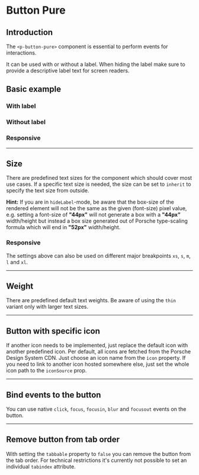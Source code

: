 # Button Pure

## Introduction

The `<p-button-pure>` component is essential to perform events for interactions.

It can be used with or without a label. When hiding the label make sure to provide a descriptive label text for screen readers.

## Basic example

### With label

<Playground :themeable="true" :childElementLayout="{spacing: 'inline'}">
  <template v-slot={theme}>
    <p-button-pure :theme="theme">Some label</p-button-pure>
    <p-button-pure disabled="disabled" :theme="theme">Some label</p-button-pure>
    <p-button-pure loading="true" :theme="theme">Some label</p-button-pure>
  </template>
</Playground>

### Without label

<Playground :themeable="true" :childElementLayout="{spacing: 'inline'}">
  <template v-slot={theme}>
    <p-button-pure hide-label="true" :theme="theme">Some label</p-button-pure>
    <p-button-pure hide-label="true" disabled="disabled" :theme="theme">Some label</p-button-pure>
    <p-button-pure hide-label="true" loading="true" :theme="theme">Some label</p-button-pure>
  </template>
</Playground>

### Responsive

<Playground :themeable="true">
  <template v-slot={theme}>
    <p-button-pure hide-label="{ base: true, l: false }" :theme="theme">Some label</p-button-pure>
  </template>
</Playground>

---

## Size

There are predefined text sizes for the component which should cover most use cases. 
If a specific text size is needed, the size can be set to `inherit` to specify the text size from outside.

**Hint:** If you are in `hideLabel`-mode, be aware that the box-size of the rendered element will not be the same as the given (font-size) pixel value, 
e.g. setting a font-size of **"44px"** will not generate a box with a **"44px"** width/height but instead a box size generated out of Porsche type-scaling formula which will end in **"52px"** width/height.

<Playground :themeable="true">
  <template #configurator>
    <select @change="size = $event.target.value">
      <option disabled>Select a size</option>
      <option>x-small</option>
      <option>small</option>
      <option selected>medium</option>
      <option>large</option>
      <option>x-large</option>
      <option>inherit</option>
    </select>
  </template>
  <template v-slot={theme}>
    <p-button-pure :size="size" :style="isInherit" :theme="theme">Some label</p-button-pure>
  </template>
</Playground>

### Responsive

The settings above can also be used on different major breakpoints `xs`, `s`, `m`, `l` and `xl`.

<Playground :themeable="true">
  <template v-slot={theme}>
    <p-button-pure size="{ base: 'small', l: 'medium' }" :theme="theme">Some label</p-button-pure>
  </template>
</Playground>

---

## Weight

There are predefined default text weights. Be aware of using the `thin` variant only with larger text sizes.

<Playground :themeable="true">
  <template #configurator>
    <select @change="weight = $event.target.value">
      <option disabled>Select a weight</option>
      <option selected>thin</option>
      <option>regular</option>
      <option>bold</option>
    </select>
  </template>
  <template v-slot={theme}>
    <p-button-pure size="medium" :weight="weight" :theme="theme">Some label</p-button-pure>
  </template>
</Playground>

---

## Button with specific icon
If another icon needs to be implemented, just replace the default icon with another predefined icon. Per default, all icons are fetched from the Porsche Design System CDN. Just choose an icon name from the `icon` property. If you need to link to another icon hosted somewhere else, just set the whole icon path to the `iconSource` prop.

<Playground :themeable="true">
  <template v-slot={theme}>
    <p-button-pure icon="delete" :theme="theme">Some label</p-button-pure>
    <br>
    <p-button-pure :icon-source="require(`@/assets/web/icon-custom-kaixin.svg`)" hide-label="true" :theme="theme">Some label</p-button-pure>
  </template>
</Playground>

---

## Bind events to the button

You can use native `click`, `focus`, `focusin`, `blur` and `focusout` events on the button.

<Playground :themeable="true">
  <template v-slot={theme}>
    <p-button-pure
      onclick="alert('click')"
      onfocus="console.log('focus')"
      onfocusin="console.log('focusin')"
      onblur="console.log('blur')"
      onfocusout="console.log('focusout')"
      :theme="theme"
    >Some label</p-button-pure>
  </template>
</Playground>

---

## Remove button from tab order

With setting the `tabbable` property to `false` you can remove the button from the tab order. For technical restrictions it's currently not possible to set an individual `tabindex` attribute.

<Playground :themeable="true">
  <template v-slot={theme}>
    <p-button-pure tabbable="true" :theme="theme">Some label</p-button-pure>
    <br>
    <p-button-pure tabbable="false" hide-label="true" :theme="theme">Some label</p-button-pure>
  </template>
</Playground>

<script lang="ts">
  import { Component, Vue } from 'vue-property-decorator';
  
  @Component
  export default class PlaygroundButtonPure extends Vue {
    public size: string = 'medium';
    public weight: string = 'thin';
    
    public get isInherit() {
      return this.size === 'inherit' ? 'font-size: 48px;' : undefined;
    }
  }
</script>
